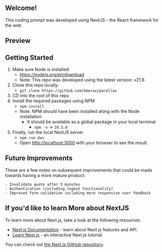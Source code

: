 ## Welcome!
This coding prompt was developed using NextJS - the React framework for the web

## Preview
## Getting Started

1) Make sure Node is installed:
    - https://nodejs.org/en/download
    - Note: This repo was developed using the latest version: v21.6
2) Clone this repo locally:
    - ```git clone https://github.com/kmeraz/parallax```
3) CD into the root of this repo
4) Install the required packages using NPM
    - ```npm install```
    - Note: NPM should have been installed along with the Node installation
        - It should be available as a global package in your local terminal
            - ```npm -v``` -> `10.3.0`
5) Finally, run the local NextJS server
    - ```npm run dev```
    - Open [http://localhost:3000](http://localhost:3000) with your browser to see the result.

## Future Improvements
These are a few notes on subsequent improvements that could be made towards having a more mature product:
    
    - Invalidate quote after 5 minutes
    - Authentication (including logout functionality)
    - Improved form validation including more responsive user feedback

## If you'd like to learn More about NextJS

To learn more about Next.js, take a look at the following resources:

- [Next.js Documentation](https://nextjs.org/docs) - learn about Next.js features and API.
- [Learn Next.js](https://nextjs.org/learn) - an interactive Next.js tutorial.

You can check out [the Next.js GitHub repository](https://github.com/vercel/next.js/).